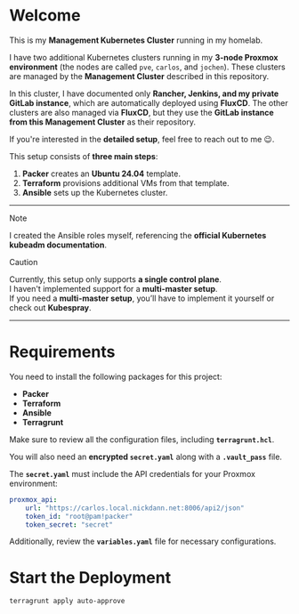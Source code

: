 # **Welcome**
This is my **Management Kubernetes Cluster** running in my homelab.  

I have two additional Kubernetes clusters running in my **3-node Proxmox environment** (the nodes are called `pve`, `carlos`, and `jochen`). These clusters are managed by the **Management Cluster** described in this repository.

In this cluster, I have documented only **Rancher, Jenkins, and my private GitLab instance**, which are automatically deployed using **FluxCD**. The other clusters are also managed via **FluxCD**, but they use the **GitLab instance from this Management Cluster** as their repository.

If you're interested in the **detailed setup**, feel free to reach out to me 😉.

This setup consists of **three main steps**:  
1. **Packer** creates an **Ubuntu 24.04** template.  
2. **Terraform** provisions additional VMs from that template.  
3. **Ansible** sets up the Kubernetes cluster.

---

> [!NOTE]  
> I created the Ansible roles myself, referencing the **official Kubernetes kubeadm documentation**.  

> [!CAUTION]  
> Currently, this setup only supports **a single control plane**.  
> I haven't implemented support for a **multi-master setup**.  
> If you need a **multi-master setup**, you’ll have to implement it yourself or check out **Kubespray**.  

---


# **Requirements**  
You need to install the following packages for this project:  
- **Packer**  
- **Terraform**  
- **Ansible**  
- **Terragrunt**  

Make sure to review all the configuration files, including **`terragrunt.hcl`**.  

You will also need an **encrypted `secret.yaml`** along with a **`.vault_pass`** file.  

The **`secret.yaml`** must include the API credentials for your Proxmox environment:  

```yaml
proxmox_api:
    url: "https://carlos.local.nickdann.net:8006/api2/json"
    token_id: "root@pam!packer"
    token_secret: "secret"
```

Additionally, review the **`variables.yaml`** file for necessary configurations.

# **Start the Deployment**
    terragrunt apply auto-approve